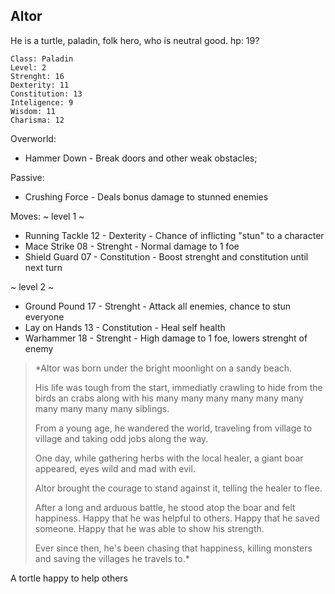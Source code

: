 ## Altor 

He is a turtle, paladin, folk hero, who is neutral good.
hp: 19?

	Class: Paladin
	Level: 2
	Strenght: 16
	Dexterity: 11
	Constitution: 13
	Inteligence: 9
	Wisdom: 11
	Charisma: 12

Overworld:
* Hammer Down     - Break doors and other weak obstacles;

Passive:
* Crushing Force     - Deals bonus damage to stunned enemies

Moves:
~ level 1 ~
* Running Tackle  12   - Dexterity         - Chance of inflicting "stun" to a character
* Mace Strike        08   - Strenght           - Normal damage to 1 foe
* Shield Guard      07   - Constitution     - Boost strenght and constitution until next turn

~ level 2 ~
* Ground Pound   17   - Strenght          - Attack all enemies, chance to stun everyone
* Lay on Hands     13   - Constitution    - Heal self health
* Warhammer       18   - Strenght           - High damage to 1 foe, lowers strenght of enemy 


>*Altor was born under the bright moonlight on a sandy beach.
>
>His life was tough from the start, immediatly crawling to hide from the birds an crabs along with his many many many many many many many many many many siblings.
>
>From a young age, he wandered the world, traveling from village to village and taking odd jobs along the way.
>
>One day, while gathering herbs with the local healer, a giant boar appeared, eyes wild and mad with evil.
>
>Altor brought the courage to stand against it, telling the healer to flee.
>
>After a long and arduous battle, he stood atop the boar and felt happiness. Happy that he was helpful to others. Happy that he saved someone. Happy that he was able to show his strength.
>
>Ever since then, he's been chasing that happiness, killing monsters and saving the villages he travels to.*

A tortle happy to help others